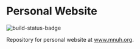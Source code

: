 # Personal Website
![build-status-badge](https://github.com/mishaelnuh/website/workflows/Deploy%20GitHub%20Pages/badge.svg)

Repository for personal website at www.mnuh.org.
